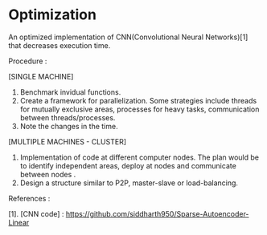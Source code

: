 # Optimization

An optimized implementation of CNN(Convolutional Neural Networks)[1] that decreases execution time.


Procedure : 

[SINGLE MACHINE]

1. Benchmark invidual functions. 
2. Create a framework for parallelization. Some strategies include threads for mutually exclusive areas, processes for heavy tasks, communication between threads/processes.
3. Note the changes in the time.


[MULTIPLE MACHINES - CLUSTER]

1. Implementation of code at different computer nodes. The plan would be to identify independent areas, deploy at nodes and communicate between nodes .
2. Design a structure similar to P2P, master-slave or load-balancing. 


References : 

[1].  [CNN code] : https://github.com/siddharth950/Sparse-Autoencoder-Linear

